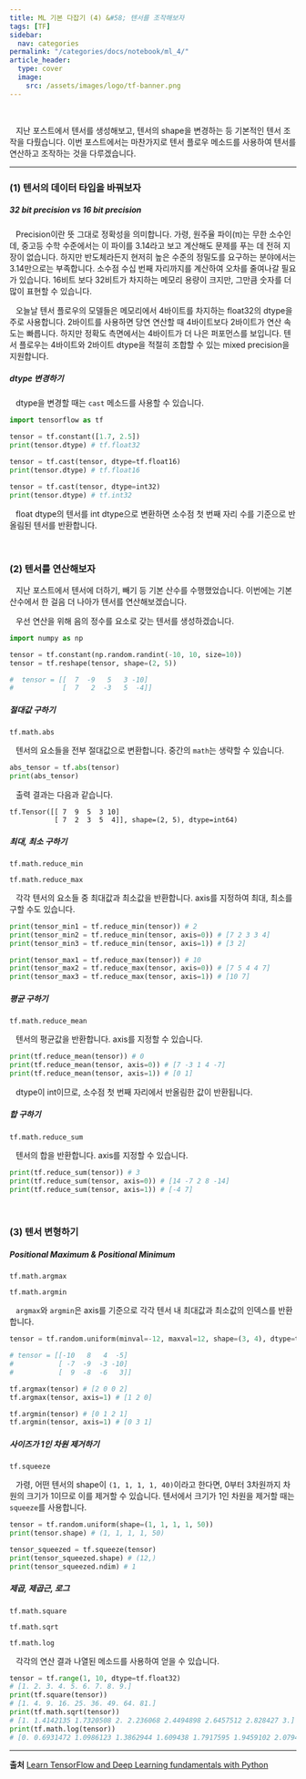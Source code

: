 ```yaml
---
title: ML 기본 다잡기 (4) &#58; 텐서를 조작해보자
tags: [TF]
sidebar:
  nav: categories
permalink: "/categories/docs/notebook/ml_4/"
article_header:
  type: cover
  image:
    src: /assets/images/logo/tf-banner.png
---
```


<br/>

&ensp; 지난 포스트에서 텐서를 생성해보고, 텐서의 shape을 변경하는 등 기본적인 텐서 조작을 다뤘습니다. 이번 포스트에서는 마찬가지로 텐서 플로우 메소드를 사용하여 텐서를 연산하고 조작하는 것을 다루겠습니다.

---

### (1) 텐서의 데이터 타입을 바꿔보자

##### 32 bit precision vs 16 bit precision

&ensp; Precision이란 뜻 그대로 정확성을 의미합니다. 가령, 원주율 파이(π)는 무한 소수인데, 중고등 수학 수준에서는 이 파이를 3.14라고 보고 계산해도 문제를 푸는 데 전혀 지장이 없습니다. 하지만 반도체라든지 현저히 높은 수준의 정밀도를 요구하는 분야에서는 3.14만으로는 부족합니다. 소수점 수십 번째 자리까지를 계산하여 오차를 줄여나갈 필요가 있습니다. 16비트 보다 32비트가 차지하는 메모리 용량이 크지만, 그만큼 숫자를 더 많이 표현할 수 있습니다.

&ensp; 오늘날 텐서 플로우의 모델들은 메모리에서 4바이트를 차지하는 float32의 dtype을 주로 사용합니다. 2바이트를 사용하면 당연 연산할 때 4바이트보다 2바이트가 연산 속도는 빠릅니다. 하지만 정확도 측면에서는 4바이트가 더 나은 퍼포먼스를 보입니다. 텐서 플로우는 4바이트와 2바이트 dtype을 적절히 조합할 수 있는 mixed precision을 지원합니다.

##### dtype 변경하기

&ensp; dtype을 변경할 때는 `cast` 메소드를 사용할 수 있습니다.

```python
import tensorflow as tf

tensor = tf.constant([1.7, 2.5])
print(tensor.dtype) # tf.float32

tensor = tf.cast(tensor, dtype=tf.float16)
print(tensor.dtype) # tf.float16

tensor = tf.cast(tensor, dtype=int32)
print(tensor.dtype) # tf.int32
```

&ensp; float dtype의 텐서를 int dtype으로 변환하면 소수점 첫 번째 자리 수를 기준으로 반올림된 텐서를 반환합니다.

<br/>

### (2) 텐서를 연산해보자

&ensp; 지난 포스트에서 텐서에 더하기, 빼기 등 기본 산수를 수행했었습니다. 이번에는 기본 산수에서 한 걸음 더 나아가 텐서를 연산해보겠습니다.

&ensp; 우선 연산을 위해 음의 정수를 요소로 갖는 텐서를 생성하겠습니다.

```python
import numpy as np

tensor = tf.constant(np.random.randint(-10, 10, size=10))
tensor = tf.reshape(tensor, shape=(2, 5))

#  tensor = [[  7  -9   5   3 -10]
#            [  7   2  -3   5  -4]]

```

##### 절대값 구하기

`tf.math.abs`

&ensp; 텐서의 요소들을 전부 절대값으로 변환합니다. 중간의 `math`는 생략할 수 있습니다.

```python
abs_tensor = tf.abs(tensor)
print(abs_tensor)
```

&ensp; 출력 결과는 다음과 같습니다.

```
tf.Tensor([[ 7  9  5  3 10]
           [ 7  2  3  5  4]], shape=(2, 5), dtype=int64)
```

##### 최대, 최소 구하기

`tf.math.reduce_min`

`tf.math.reduce_max`

&ensp; 각각 텐서의 요소들 중 최대값과 최소값을 반환합니다. axis를 지정하여 최대, 최소를 구할 수도 있습니다.

```python
print(tensor_min1 = tf.reduce_min(tensor)) # 2
print(tensor_min2 = tf.reduce_min(tensor, axis=0)) # [7 2 3 3 4]
print(tensor_min3 = tf.reduce_min(tensor, axis=1)) # [3 2]

print(tensor_max1 = tf.reduce_max(tensor)) # 10
print(tensor_max2 = tf.reduce_max(tensor, axis=0)) # [7 5 4 4 7]
print(tensor_max3 = tf.reduce_max(tensor, axis=1)) # [10 7]
```

##### 평균 구하기

`tf.math.reduce_mean`

&ensp; 텐서의 평균값을 반환합니다. axis를 지정할 수 있습니다.

```python
print(tf.reduce_mean(tensor)) # 0
print(tf.reduce_mean(tensor, axis=0)) # [7 -3 1 4 -7]
print(tf.reduce_mean(tensor, axis=1)) # [0 1]
```

&ensp; dtype이 int이므로, 소수점 첫 번째 자리에서 반올림한 값이 반환됩니다.

##### 합 구하기

`tf.math.reduce_sum`

&ensp; 텐서의 합을 반환합니다. axis를 지정할 수 있습니다.

```python
print(tf.reduce_sum(tensor)) # 3
print(tf.reduce_sum(tensor, axis=0)) # [14 -7 2 8 -14]
print(tf.reduce_sum(tensor, axis=1)) # [-4 7]
```

<br/>

### (3) 텐서 변형하기

##### Positional Maximum & Positional Minimum

`tf.math.argmax`

`tf.math.argmin`

&ensp; `argmax`와 `argmin`은 axis를 기준으로 각각 텐서 내 최대값과 최소값의 인덱스를 반환합니다.

```python
tensor = tf.random.uniform(minval=-12, maxval=12, shape=(3, 4), dtype=tf.int64)

# tensor = [[-10   8   4  -5]
#           [ -7  -9  -3 -10]
#           [  9  -8  -6   3]]

tf.argmax(tensor) # [2 0 0 2]
tf.argmax(tensor, axis=1) # [1 2 0]

tf.argmin(tensor) # [0 1 2 1]
tf.argmin(tensor, axis=1) # [0 3 1]
```

##### 사이즈가 1인 차원 제거하기

`tf.squeeze`

&ensp; 가령, 어떤 텐서의 shape이 `(1, 1, 1, 1, 40)`이라고 한다면, 0부터 3차원까지 차원의 크기가 1이므로 이를 제거할 수 있습니다. 텐서에서 크기가 1인 차원을 제거할 때는 `squeeze`를 사용합니다.

```python
tensor = tf.random.uniform(shape=(1, 1, 1, 1, 50))
print(tensor.shape) # (1, 1, 1, 1, 50)

tensor_squeezed = tf.squeeze(tensor)
print(tensor_squeezed.shape) # (12,)
print(tensor_squeezed.ndim) # 1
```

##### 제곱, 제곱근, 로그

`tf.math.square`

`tf.math.sqrt`

`tf.math.log`

&ensp; 각각의 연산 결과 나열된 메소드를 사용하여 얻을 수 있습니다.

```python
tensor = tf.range(1, 10, dtype=tf.float32)
# [1. 2. 3. 4. 5. 6. 7. 8. 9.]
print(tf.square(tensor))
# [1. 4. 9. 16. 25. 36. 49. 64. 81.]
print(tf.math.sqrt(tensor))
# [1. 1.4142135 1.7320508 2. 2.236068 2.4494898 2.6457512 2.828427 3.]
print(tf.math.log(tensor))
# [0. 0.6931472 1.0986123 1.3862944 1.609438 1.7917595 1.9459102 2.0794415 2.1972246]
```

---

**출처**
[Learn TensorFlow and Deep Learning fundamentals with Python](https://www.youtube.com/watch?v=tpCFfeUEGs8&list=LL&index=26)
